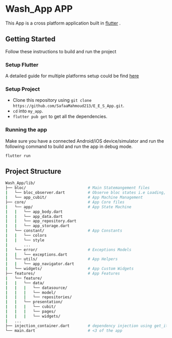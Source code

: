 # Wash_App APP

This App is a cross platform application built in [flutter](https://flutter.dev/) .

## Getting Started

Follow these instructions to build and run the project

### Setup Flutter

A detailed guide for multiple platforms setup could be find [here](https://flutter.dev/docs/get-started/install/)

### Setup Project

- Clone this repository using `git clone https://github.com/SafaaMahmoud213/E_E_S_App.git`.
- `cd` into `my_app`.
- `flutter pub get` to get all the dependencies.

### Running the app

Make sure you have a connected Android/iOS device/simulator and run the following command to build and run the app in debug mode.

`flutter run`

## Project Structure

```bash
Wash_App/lib/
├── bloc/                           # Main Statemangement files                          
|   └── bloc_observer.dart          # Observe bloc states i.e Loading, Success, Error
|   └── app_cubit/                  # App Machine Management
├── core/                           # App Core files
|   └── app/                        # App State Machine
|   |   └── app_body.dart 
|   |   └── app_data.dart
|   |   └── app_repository.dart 
|   |   └── app_storage.dart 
|   └── constant/                   # App Constants
|   |   └── colors
|   |   └── style
|       ...
|   └── error/                      # Exceptions Models
|   |   └── exceptions.dart
|   └── utils/                      # App Helpers
|   |   └── app_navigator.dart
|   └── widgets/                    # App Custom Widgets
├── features/                       # App Features
|   └── feature/
|   |   └── data/
|   |   |   └── datasource/
|   |   |   └── model/
|   |   |   └── repositories/              
|   |   └── presentation/
|   |   |   └── cubit/
|   |   |   └── pages/
|   |   |   └── widgets/                               
|   ...
├── injection_container.dart        # dependency injection using get_it
└── main.dart                       # <3 of the app
```
